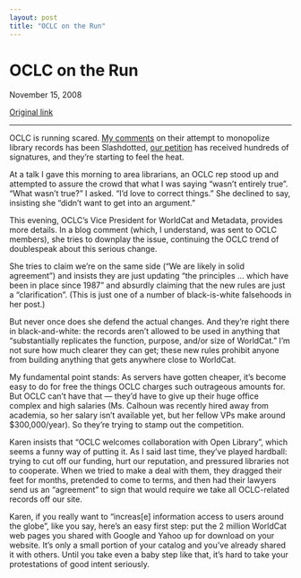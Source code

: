 ```yaml
---
layout: post
title: "OCLC on the Run"
---
```

OCLC on the Run
===============

November 15, 2008

[Original link](http://www.aaronsw.com/weblog/oclcreply)

* * * * *

OCLC is running scared. [My
comments](http://www.aaronsw.com/weblog/oclcscam) on their attempt to
monopolize library records has been Slashdotted, [our
petition](http://watchdog.net/c/stop-oclc) has received hundreds of
signatures, and they’re starting to feel the heat.

At a talk I gave this morning to area librarians, an OCLC rep stood up
and attempted to assure the crowd that what I was saying “wasn’t
entirely true”. “What wasn’t true?” I asked. “I’d love to correct
things.” She declined to say, insisting she “didn’t want to get into an
argument.”

This evening, OCLC’s Vice President for WorldCat and Metadata, provides
more details. In a blog comment (which, I understand, was sent to OCLC
members), she tries to downplay the issue, continuing the OCLC trend of
doublespeak about this serious change.

She tries to claim we’re on the same side (“We are likely in solid
agreement”) and insists they are just updating “the principles … which
have been in place since 1987” and absurdly claiming that the new rules
are just a “clarification”. (This is just one of a number of
black-is-white falsehoods in her post.)

But never once does she defend the actual changes. And they’re right
there in black-and-white: the records aren’t allowed to be used in
anything that “substantially replicates the function, purpose, and/or
size of WorldCat.” I’m not sure how much clearer they can get; these new
rules prohibit anyone from building anything that gets anywhere close to
WorldCat.

My fundamental point stands: As servers have gotten cheaper, it’s become
easy to do for free the things OCLC charges such outrageous amounts for.
But OCLC can’t have that — they’d have to give up their huge office
complex and high salaries (Ms. Calhoun was recently hired away from
academia, so her salary isn’t available yet, but her fellow VPs make
around \$300,000/year). So they’re trying to stamp out the competition.

Karen insists that “OCLC welcomes collaboration with Open Library”,
which seems a funny way of putting it. As I said last time, they’ve
played hardball: trying to cut off our funding, hurt our reputation, and
pressured libraries not to cooperate. When we tried to make a deal with
them, they dragged their feet for months, pretended to come to terms,
and then had their lawyers send us an “agreement” to sign that would
require we take all OCLC-related records off our site.

Karen, if you really want to “increas[e] information access to users
around the globe”, like you say, here’s an easy first step: put the 2
million WorldCat web pages you shared with Google and Yahoo up for
download on your website. It’s only a small portion of your catalog and
you’ve already shared it with others. Until you take even a baby step
like that, it’s hard to take your protestations of good intent
seriously.
